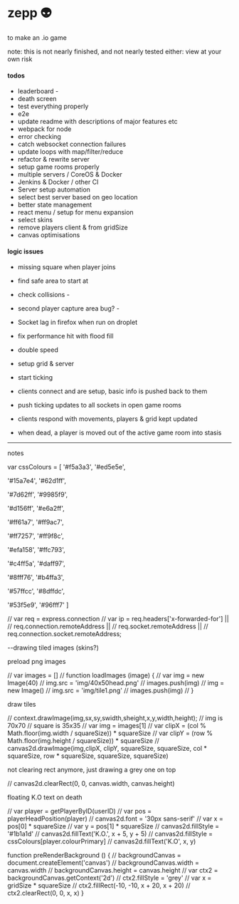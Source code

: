 # zepp :alien:

to make an .io game

note: this is not nearly finished, and not nearly tested either: view at your own risk


#### todos
- leaderboard -
- death screen
- test everything properly
- e2e
- update readme with descriptions of major features etc
- webpack for node
- error checking
- catch websocket connection failures
- update loops with map/filter/reduce
- refactor & rewrite server
- setup game rooms properly
- multiple servers / CoreOS & Docker
- Jenkins & Docker / other CI
- Server setup automation
- select best server based on geo location
- better state management
- react menu / setup for menu expansion
- select skins
- remove players client & from gridSize
- canvas optimisations

#### logic issues
- missing square when player joins
- find safe area to start at
- check collisions -
- second player capture area bug? -
- Socket lag in firefox when run on droplet
- fix performance hit with flood fill
- double speed







 - setup grid & server
 - start ticking
 - clients connect and are setup, basic info is pushed back to them
 - push ticking updates to all sockets in open game rooms
 - clients respond with movements, players & grid kept updated
 - when dead, a player is moved out of the active game room into stasis


----------------------------
notes



var cssColours = [
  '#f5a3a3',
  '#ed5e5e',

  '#15a7e4',
  '#62d1ff',

  '#7d62ff',
  '#9985f9',

  '#d156ff',
  '#e6a2ff',

  '#ff61a7',
  '#ff9ac7',

  '#ff7257',
  '#ff9f8c',

  '#efa158',
  '#ffc793',

  '#c4ff5a',
  '#daff97',

  '#8fff76',
  '#b4ffa3',

  '#57ffcc',
  '#8dffdc',

  '#53f5e9',
  '#96fff7'
]


// var req = express.connection
// var ip = req.headers['x-forwarded-for'] ||
//     req.connection.remoteAddress ||
//     req.socket.remoteAddress ||
//     req.connection.socket.remoteAddress;


--drawing tiled images (skins?)

preload png images

// var images = []
// function loadImages (image) {
//   var img = new Image(40)
//   img.src = 'img/40x50head.png'
//   images.push(img)
//   img = new Image()
//   img.src = 'img/tile1.png'
//   images.push(img)
// }

draw tiles

// context.drawImage(img,sx,sy,swidth,sheight,x,y,width,height);
// img is 70x70
// square is 35x35
// var img = images[1]
// var clipX = (col % Math.floor(img.width / squareSize)) * squareSize
// var clipY = (row % Math.floor(img.height / squareSize)) * squareSize
// canvas2d.drawImage(img,clipX, clipY, squareSize, squareSize, col * squareSize, row * squareSize, squareSize, squareSize)



not clearing rect anymore, just drawing a grey one on top

  // canvas2d.clearRect(0, 0, canvas.width, canvas.height)


floating K.O text on death

// var player = getPlayerByID(userID)
// var pos = playerHeadPosition(player)
// canvas2d.font = '30px sans-serif'
// var x = pos[0] * squareSize
// var y = pos[1] * squareSize
// canvas2d.fillStyle = '#1b1a1d'
// canvas2d.fillText('K.O.', x + 5, y + 5)
// canvas2d.fillStyle = cssColours[player.colourPrimary]
// canvas2d.fillText('K.O', x, y)

function preRenderBackground () {
  // backgroundCanvas = document.createElement('canvas')
  // backgroundCanvas.width =  canvas.width
  // backgroundCanvas.height =  canvas.height
  // var ctx2 = backgroundCanvas.getContext('2d')
  // ctx2.fillStyle = 'grey'
  // var x = gridSize * squareSize
  // ctx2.fillRect(-10, -10, x + 20, x + 20)
  // ctx2.clearRect(0, 0, x, x)
}
